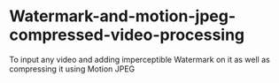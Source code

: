 # Watermark-and-motion-jpeg-compressed-video-processing
To input any video and adding imperceptible Watermark on it as well as compressing it using  Motion JPEG 
